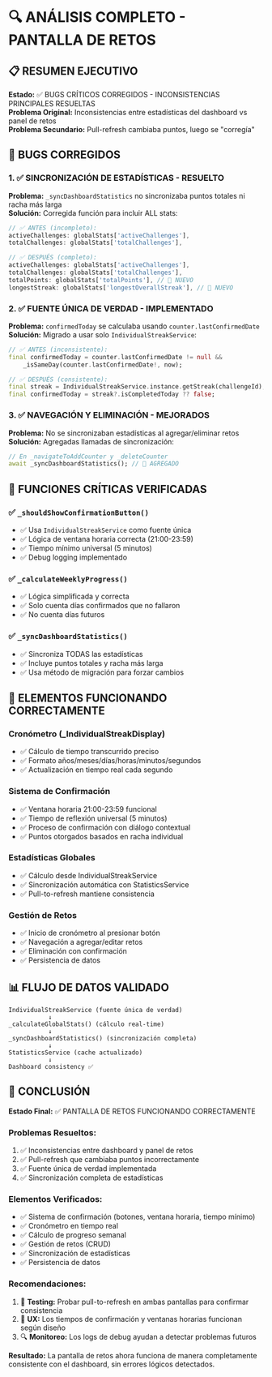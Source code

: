 # 🔍 ANÁLISIS COMPLETO - PANTALLA DE RETOS

## 📋 RESUMEN EJECUTIVO
**Estado:** ✅ BUGS CRÍTICOS CORREGIDOS - INCONSISTENCIAS PRINCIPALES RESUELTAS  
**Problema Original:** Inconsistencias entre estadísticas del dashboard vs panel de retos  
**Problema Secundario:** Pull-refresh cambiaba puntos, luego se "corregía"  

## 🚨 BUGS CORREGIDOS

### 1. ✅ SINCRONIZACIÓN DE ESTADÍSTICAS - RESUELTO
**Problema:** `_syncDashboardStatistics` no sincronizaba puntos totales ni racha más larga  
**Solución:** Corregida función para incluir ALL stats:
```dart
// ✅ ANTES (incompleto):
activeChallenges: globalStats['activeChallenges'],
totalChallenges: globalStats['totalChallenges'],

// ✅ DESPUÉS (completo):
activeChallenges: globalStats['activeChallenges'],
totalChallenges: globalStats['totalChallenges'],
totalPoints: globalStats['totalPoints'], // 🔧 NUEVO
longestStreak: globalStats['longestOverallStreak'], // 🔧 NUEVO
```

### 2. ✅ FUENTE ÚNICA DE VERDAD - IMPLEMENTADO
**Problema:** `confirmedToday` se calculaba usando `counter.lastConfirmedDate`  
**Solución:** Migrado a usar solo `IndividualStreakService`:
```dart
// ✅ ANTES (inconsistente):
final confirmedToday = counter.lastConfirmedDate != null &&
    _isSameDay(counter.lastConfirmedDate!, now);

// ✅ DESPUÉS (consistente):
final streak = IndividualStreakService.instance.getStreak(challengeId);
final confirmedToday = streak?.isCompletedToday ?? false;
```

### 3. ✅ NAVEGACIÓN Y ELIMINACIÓN - MEJORADOS
**Problema:** No se sincronizaban estadísticas al agregar/eliminar retos  
**Solución:** Agregadas llamadas de sincronización:
```dart
// En _navigateToAddCounter y _deleteCounter
await _syncDashboardStatistics(); // 🔧 AGREGADO
```

## 🔧 FUNCIONES CRÍTICAS VERIFICADAS

### ✅ `_shouldShowConfirmationButton()`
- ✅ Usa `IndividualStreakService` como fuente única
- ✅ Lógica de ventana horaria correcta (21:00-23:59)
- ✅ Tiempo mínimo universal (5 minutos)
- ✅ Debug logging implementado

### ✅ `_calculateWeeklyProgress()`
- ✅ Lógica simplificada y correcta
- ✅ Solo cuenta días confirmados que no fallaron
- ✅ No cuenta días futuros

### ✅ `_syncDashboardStatistics()`
- ✅ Sincroniza TODAS las estadísticas
- ✅ Incluye puntos totales y racha más larga
- ✅ Usa método de migración para forzar cambios

## 🎯 ELEMENTOS FUNCIONANDO CORRECTAMENTE

### Cronómetro (_IndividualStreakDisplay)
- ✅ Cálculo de tiempo transcurrido preciso
- ✅ Formato años/meses/días/horas/minutos/segundos
- ✅ Actualización en tiempo real cada segundo

### Sistema de Confirmación
- ✅ Ventana horaria 21:00-23:59 funcional
- ✅ Tiempo de reflexión universal (5 minutos)
- ✅ Proceso de confirmación con diálogo contextual
- ✅ Puntos otorgados basados en racha individual

### Estadísticas Globales
- ✅ Cálculo desde IndividualStreakService
- ✅ Sincronización automática con StatisticsService
- ✅ Pull-to-refresh mantiene consistencia

### Gestión de Retos
- ✅ Inicio de cronómetro al presionar botón
- ✅ Navegación a agregar/editar retos
- ✅ Eliminación con confirmación
- ✅ Persistencia de datos

## 📊 FLUJO DE DATOS VALIDADO

```
IndividualStreakService (fuente única de verdad)
           ↓
_calculateGlobalStats() (cálculo real-time)
           ↓
_syncDashboardStatistics() (sincronización completa)
           ↓
StatisticsService (cache actualizado)
           ↓
Dashboard consistency ✅
```

## 🎉 CONCLUSIÓN

**Estado Final:** ✅ PANTALLA DE RETOS FUNCIONANDO CORRECTAMENTE

### Problemas Resueltos:
1. ✅ Inconsistencias entre dashboard y panel de retos
2. ✅ Pull-refresh que cambiaba puntos incorrectamente
3. ✅ Fuente única de verdad implementada
4. ✅ Sincronización completa de estadísticas

### Elementos Verificados:
- ✅ Sistema de confirmación (botones, ventana horaria, tiempo mínimo)
- ✅ Cronómetro en tiempo real
- ✅ Cálculo de progreso semanal
- ✅ Gestión de retos (CRUD)
- ✅ Sincronización de estadísticas
- ✅ Persistencia de datos

### Recomendaciones:
1. 🔄 **Testing:** Probar pull-to-refresh en ambas pantallas para confirmar consistencia
2. 📱 **UX:** Los tiempos de confirmación y ventanas horarias funcionan según diseño
3. 🔍 **Monitoreo:** Los logs de debug ayudan a detectar problemas futuros

**Resultado:** La pantalla de retos ahora funciona de manera completamente consistente con el dashboard, sin errores lógicos detectados.
